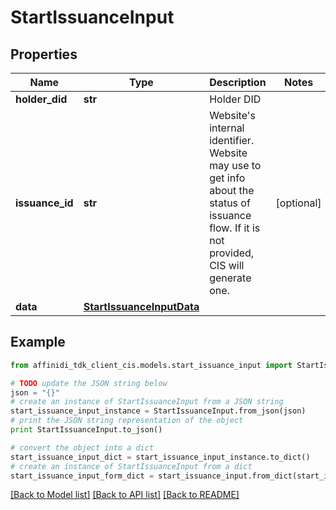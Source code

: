 # StartIssuanceInput

## Properties

| Name            | Type                                                    | Description                                                                                                                                     | Notes      |
| --------------- | ------------------------------------------------------- | ----------------------------------------------------------------------------------------------------------------------------------------------- | ---------- |
| **holder_did**  | **str**                                                 | Holder DID                                                                                                                                      |
| **issuance_id** | **str**                                                 | Website&#39;s internal identifier. Website may use to get info about the status of issuance flow. If it is not provided, CIS will generate one. | [optional] |
| **data**        | [**StartIssuanceInputData**](StartIssuanceInputData.md) |                                                                                                                                                 |

## Example

```python
from affinidi_tdk_client_cis.models.start_issuance_input import StartIssuanceInput

# TODO update the JSON string below
json = "{}"
# create an instance of StartIssuanceInput from a JSON string
start_issuance_input_instance = StartIssuanceInput.from_json(json)
# print the JSON string representation of the object
print StartIssuanceInput.to_json()

# convert the object into a dict
start_issuance_input_dict = start_issuance_input_instance.to_dict()
# create an instance of StartIssuanceInput from a dict
start_issuance_input_form_dict = start_issuance_input.from_dict(start_issuance_input_dict)
```

[[Back to Model list]](../README.md#documentation-for-models) [[Back to API list]](../README.md#documentation-for-api-endpoints) [[Back to README]](../README.md)
